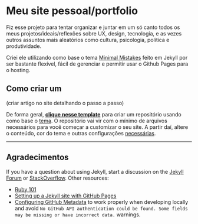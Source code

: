 # Meu site pessoal/portfolio

Fiz esse projeto para tentar organizar e juntar em um só canto todos os meus projetos/ideais/reflexões sobre UX, design, tecnologia, e as vezes outros assuntos mais aleatórios como cultura, psicologia, política e produtividade.

Criei ele utilizando como base o tema [Minimal Mistakes](https://github.com/mmistakes/minimal-mistakes) feito em Jekyll por ser bastante flexível, fácil de gerenciar e permitir usar o Github Pages para o hosting.

## Como criar um

(criar artigo no site detalhando o passo a passo)

De forma geral, [**clique nesse template**](https://github.com/mmistakes/mm-github-pages-starter/generate) para  criar um repositório usando como base o [tema](https://github.com/mmistakes/minimal-mistakes). O repositório vai vir com o mínimo de arquivos necessários para você começar a customizar o seu site. A partir daí, altere o conteúdo, cor do tema e outras configurações [necessárias](https://mmistakes.github.io/minimal-mistakes/docs/configuration/).

---

## Agradecimentos

If you have a question about using Jekyll, start a discussion on the [Jekyll Forum](https://talk.jekyllrb.com/) or [StackOverflow](https://stackoverflow.com/questions/tagged/jekyll). Other resources:

- [Ruby 101](https://jekyllrb.com/docs/ruby-101/)
- [Setting up a Jekyll site with GitHub Pages](https://jekyllrb.com/docs/github-pages/)
- [Configuring GitHub Metadata](https://github.com/jekyll/github-metadata/blob/master/docs/configuration.md#configuration) to work properly when developing locally and avoid `No GitHub API authentication could be found. Some fields may be missing or have incorrect data.` warnings.
